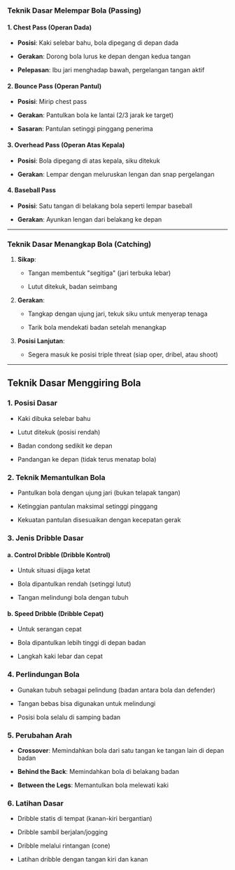 
### **Teknik Dasar Melempar Bola (Passing)**

#### **1. Chest Pass (Operan Dada)**

- **Posisi**: Kaki selebar bahu, bola dipegang di depan dada
    
- **Gerakan**: Dorong bola lurus ke depan dengan kedua tangan
    
- **Pelepasan**: Ibu jari menghadap bawah, pergelangan tangan aktif
    

#### **2. Bounce Pass (Operan Pantul)**

- **Posisi**: Mirip chest pass
    
- **Gerakan**: Pantulkan bola ke lantai (2/3 jarak ke target)
    
- **Sasaran**: Pantulan setinggi pinggang penerima
    

#### **3. Overhead Pass (Operan Atas Kepala)**

- **Posisi**: Bola dipegang di atas kepala, siku ditekuk
    
- **Gerakan**: Lempar dengan meluruskan lengan dan snap pergelangan
    

#### **4. Baseball Pass**

- **Posisi**: Satu tangan di belakang bola seperti lempar baseball
    
- **Gerakan**: Ayunkan lengan dari belakang ke depan
    

---

### **Teknik Dasar Menangkap Bola (Catching)**

1. **Sikap**:
    
    - Tangan membentuk "segitiga" (jari terbuka lebar)
        
    - Lutut ditekuk, badan seimbang
        
2. **Gerakan**:
    
    - Tangkap dengan ujung jari, tekuk siku untuk menyerap tenaga
        
    - Tarik bola mendekati badan setelah menangkap
        
3. **Posisi Lanjutan**:
    
    - Segera masuk ke posisi triple threat (siap oper, dribel, atau shoot)

---

## Teknik Dasar Menggiring Bola

### 1. **Posisi Dasar**

- Kaki dibuka selebar bahu
    
- Lutut ditekuk (posisi rendah)
    
- Badan condong sedikit ke depan
    
- Pandangan ke depan (tidak terus menatap bola)
    

### 2. **Teknik Memantulkan Bola**

- Pantulkan bola dengan ujung jari (bukan telapak tangan)
    
- Ketinggian pantulan maksimal setinggi pinggang
    
- Kekuatan pantulan disesuaikan dengan kecepatan gerak
    

### 3. **Jenis Dribble Dasar**

#### a. **Control Dribble (Dribble Kontrol)**

- Untuk situasi dijaga ketat
    
- Bola dipantulkan rendah (setinggi lutut)
    
- Tangan melindungi bola dengan tubuh
    

#### b. **Speed Dribble (Dribble Cepat)**

- Untuk serangan cepat
    
- Bola dipantulkan lebih tinggi di depan badan
    
- Langkah kaki lebar dan cepat
    

### 4. **Perlindungan Bola**

- Gunakan tubuh sebagai pelindung (badan antara bola dan defender)
    
- Tangan bebas bisa digunakan untuk melindungi
    
- Posisi bola selalu di samping badan
    

### 5. **Perubahan Arah**

- **Crossover**: Memindahkan bola dari satu tangan ke tangan lain di depan badan
    
- **Behind the Back**: Memindahkan bola di belakang badan
    
- **Between the Legs**: Memantulkan bola melewati kaki
    

### 6. **Latihan Dasar**

- Dribble statis di tempat (kanan-kiri bergantian)
    
- Dribble sambil berjalan/jogging
    
- Dribble melalui rintangan (cone)
    
- Latihan dribble dengan tangan kiri dan kanan